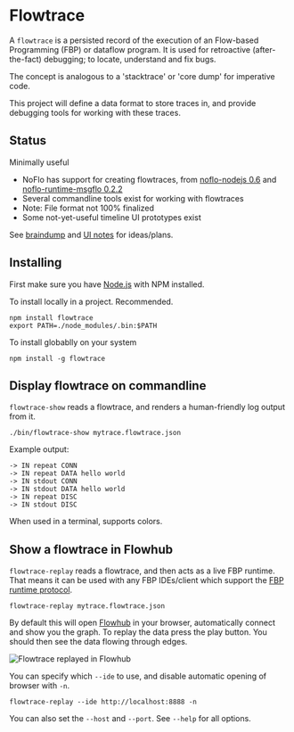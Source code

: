 Flowtrace
=========

A `flowtrace` is a persisted record of the execution of an Flow-based Programming (FBP) or dataflow program.
It is used for retroactive (after-the-fact) debugging; to locate, understand and fix bugs. 

The concept is analogous to a 'stacktrace' or 'core dump' for imperative code.

This project will define a data format to store traces in,
and provide debugging tools for working with these traces.

## Status
Minimally useful

* NoFlo has support for creating flowtraces,
from [noflo-nodejs 0.6](https://github.com/noflo/noflo-nodejs#debugging)
and [noflo-runtime-msgflo 0.2.2](https://github.com/noflo/noflo-runtime-msgflo#debugging)
* Several commandline tools exist for working with flowtraces
* Note: File format not 100% finalized
* Some not-yet-useful timeline UI prototypes exist

See [braindump](./doc/braindump.md) and [UI notes](./ui/notes.md) for ideas/plans.

## Installing

First make sure you have [Node.js](http://nodejs.org/) with NPM installed.

To install locally in a project. Recommended.

    npm install flowtrace
    export PATH=./node_modules/.bin:$PATH

To install globablly on your system

    npm install -g flowtrace

## Display flowtrace on commandline

`flowtrace-show` reads a flowtrace, and renders a human-friendly log output from it.

    ./bin/flowtrace-show mytrace.flowtrace.json

Example output:

```
-> IN repeat CONN
-> IN repeat DATA hello world
-> IN stdout CONN
-> IN stdout DATA hello world
-> IN repeat DISC
-> IN stdout DISC
```

When used in a terminal, supports colors.

## Show a flowtrace in Flowhub

`flowtrace-replay` reads a flowtrace, and then acts as a live FBP runtime. That means it can be used with
any FBP IDEs/client which support the [FBP runtime protocol](http://noflojs.org/documentation/protocol/).

    flowtrace-replay mytrace.flowtrace.json

By default this will open [Flowhub](app.flowhub.io) in your browser, automatically connect and show you the graph.
To replay the data press the play button. You should then see the data flowing through edges.

![Flowtrace replayed in Flowhub](./doc/flowtrace-replay-flowhub.png)

You can specify which `--ide` to use, and disable automatic opening of browser with `-n`.

    flowtrace-replay --ide http://localhost:8888 -n

You can also set the `--host` and `--port`. See `--help` for all options.
